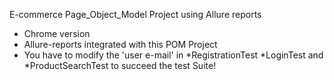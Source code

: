 E-commerce Page_Object_Model Project using Allure reports

* Chrome version
* Allure-reports integrated with this POM Project
* You have to modify the 'user e-mail' in *RegistrationTest *LoginTest and *ProductSearchTest to succeed the test Suite!
